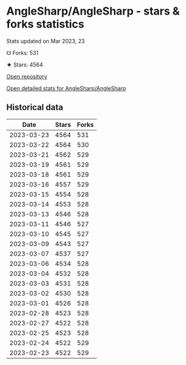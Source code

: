 # AngleSharp/AngleSharp - stars & forks statistics

Stats updated on Mar 2023, 23

☋ Forks: 531

★ Stars: 4564

[Open repository](https://github.com/AngleSharp/AngleSharp)

[Open detailed stats for AngleSharp/AngleSharp](https://reviewgithub.com/rep/AngleSharp/AngleSharp)

## Historical data
| Date | Stars | Forks |
|------|-------|-------|
| 2023-03-23 | 4564 | 531 | 
| 2023-03-22 | 4564 | 530 | 
| 2023-03-21 | 4562 | 529 | 
| 2023-03-19 | 4561 | 529 | 
| 2023-03-18 | 4561 | 529 | 
| 2023-03-16 | 4557 | 529 | 
| 2023-03-15 | 4554 | 528 | 
| 2023-03-14 | 4553 | 528 | 
| 2023-03-13 | 4546 | 528 | 
| 2023-03-11 | 4546 | 527 | 
| 2023-03-10 | 4545 | 527 | 
| 2023-03-09 | 4543 | 527 | 
| 2023-03-07 | 4537 | 527 | 
| 2023-03-06 | 4534 | 528 | 
| 2023-03-04 | 4532 | 528 | 
| 2023-03-03 | 4531 | 528 | 
| 2023-03-02 | 4530 | 528 | 
| 2023-03-01 | 4526 | 528 | 
| 2023-02-28 | 4523 | 528 | 
| 2023-02-27 | 4522 | 528 | 
| 2023-02-25 | 4523 | 528 | 
| 2023-02-24 | 4522 | 529 | 
| 2023-02-23 | 4522 | 529 | 

